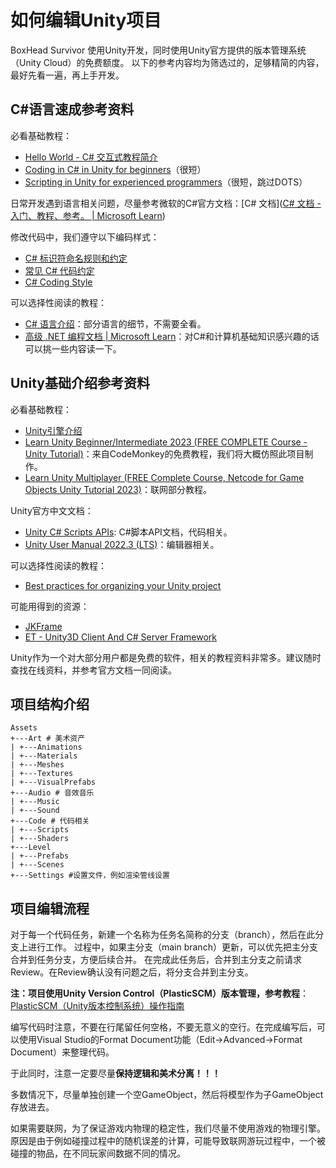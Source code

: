 # 如何编辑Unity项目

BoxHead Survivor 使用Unity开发，同时使用Unity官方提供的版本管理系统（Unity Cloud）的免费额度。
以下的参考内容均为筛选过的，足够精简的内容，最好先看一遍，再上手开发。

## C#语言速成参考资料

必看基础教程：

- [Hello World - C# 交互式教程简介](https://learn.microsoft.com/zh-cn/dotnet/csharp/tour-of-csharp/tutorials/hello-world)
- [Coding in C# in Unity for beginners](https://unity.com/how-to/learning-c-sharp-unity-beginners)（很短）
- [Scripting in Unity for experienced programmers](https://unity.com/how-to/programming-unity)（很短，跳过DOTS）

日常开发遇到语言相关问题，尽量参考微软的C#官方文档：[C# 文档]([C# 文档 - 入门、教程、参考。 | Microsoft Learn](https://learn.microsoft.com/zh-cn/dotnet/csharp/))

修改代码中，我们遵守以下编码样式：

- [C# 标识符命名规则和约定](https://learn.microsoft.com/zh-cn/dotnet/csharp/fundamentals/coding-style/identifier-names)
- [常见 C# 代码约定](https://learn.microsoft.com/zh-cn/dotnet/csharp/fundamentals/coding-style/coding-conventions)
- [C# Coding Style](https://github.com/dotnet/runtime/blob/main/docs/coding-guidelines/coding-style.md)

可以选择性阅读的教程：

- [C# 语言介绍](https://learn.microsoft.com/zh-cn/dotnet/csharp/tour-of-csharp/)：部分语言的细节，不需要全看。
- [高级 .NET 编程文档 | Microsoft Learn](https://learn.microsoft.com/zh-cn/dotnet/navigate/advanced-programming/)：对C#和计算机基础知识感兴趣的话可以挑一些内容读一下。

## Unity基础介绍参考资料

必看基础教程：

- [Unity引擎介绍](https://blog.nowcoder.net/n/f129b62b15c948ba8f910ba4c0e141c0)
- [Learn Unity Beginner/Intermediate 2023 (FREE COMPLETE Course - Unity Tutorial)](https://www.youtube.com/watch?v=AmGSEH7QcDg)：来自CodeMonkey的免费教程，我们将大概仿照此项目制作。
- [Learn Unity Multiplayer (FREE Complete Course, Netcode for Game Objects Unity Tutorial 2023)](https://www.youtube.com/watch?v=7glCsF9fv3s)：联网部分教程。

Unity官方中文文档：

- [Unity C# Scripts APIs](https://docs.unity.cn/cn/2022.3/ScriptReference/index.html): C#脚本API文档，代码相关。
- [Unity User Manual 2022.3 (LTS)](https://docs.unity.cn/cn/2022.3/Manual/UnityManual.html)：编辑器相关。

可以选择性阅读的教程：

- [Best practices for organizing your Unity project](https://unity.com/how-to/organizing-your-project)

可能用得到的资源：

- [JKFrame](https://github.com/Joker-YF/JKFrame)
- [ET - Unity3D Client And C# Server Framework](https://github.com/egametang/ET)

Unity作为一个对大部分用户都是免费的软件，相关的教程资料非常多。建议随时查找在线资料，并参考官方文档一同阅读。

## 项目结构介绍

```
Assets
+---Art # 美术资产
| +---Animations
| +---Materials
| +---Meshes
| +---Textures
| +---VisualPrefabs
+---Audio # 音效音乐
| +---Music
| +---Sound
+---Code # 代码相关
| +---Scripts
| +---Shaders
+---Level
| +---Prefabs
| +---Scenes
+---Settings #设置文件，例如渲染管线设置
```

## 项目编辑流程

对于每一个代码任务，新建一个名称为任务名简称的分支（branch），然后在此分支上进行工作。
过程中，如果主分支（main branch）更新，可以优先把主分支合并到任务分支，方便后续合并。
在完成此任务后，合并到主分支之前请求Review。在Review确认没有问题之后，将分支合并到主分支。

**注：项目使用Unity Version Control（PlasticSCM）版本管理，参考教程**：[PlasticSCM（Unity版本控制系统）操作指南](https://zhuanlan.zhihu.com/p/661561386)

编写代码时注意，不要在行尾留任何空格，不要无意义的空行。在完成编写后，可以使用Visual Studio的Format Document功能（Edit->Advanced->Format Document）来整理代码。

于此同时，注意一定要尽量**保持逻辑和美术分离！！！**

多数情况下，尽量单独创建一个空GameObject，然后将模型作为子GameObject存放进去。

如果需要联网，为了保证游戏内物理的稳定性，我们尽量不使用游戏的物理引擎。原因是由于例如碰撞过程中的随机误差的计算，可能导致联网游玩过程中，一个被碰撞的物品，在不同玩家间数据不同的情况。
